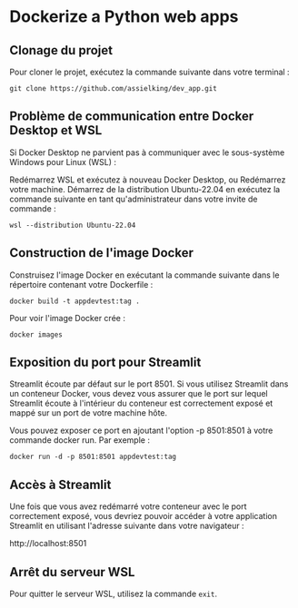 # Dockerize a Python web apps

## Clonage du projet

Pour cloner le projet, exécutez la commande suivante dans votre terminal :

`git clone https://github.com/assielking/dev_app.git`


## Problème de communication entre Docker Desktop et WSL

Si Docker Desktop ne parvient pas à communiquer avec le sous-système Windows pour Linux (WSL) :

Redémarrez WSL et exécutez à nouveau Docker Desktop, ou
Redémarrez votre machine.
Démarrez de la distribution Ubuntu-22.04 en exécutez la commande suivante en tant qu'administrateur dans votre invite de commande :

`wsl --distribution Ubuntu-22.04`

## Construction de l'image Docker

Construisez l'image Docker en exécutant la commande suivante dans le répertoire contenant votre Dockerfile :

`docker build -t appdevtest:tag .`

Pour voir l'image Docker crée :

`docker images`

## Exposition du port pour Streamlit

Streamlit écoute par défaut sur le port 8501. Si vous utilisez Streamlit dans un conteneur Docker, vous devez vous assurer que le port sur lequel Streamlit écoute à l'intérieur du conteneur est correctement exposé et mappé sur un port de votre machine hôte.

Vous pouvez exposer ce port en ajoutant l'option -p 8501:8501 à votre commande docker run. Par exemple :

`docker run -d -p 8501:8501 appdevtest:tag`

## Accès à Streamlit 

Une fois que vous avez redémarré votre conteneur avec le port correctement exposé, vous devriez pouvoir accéder à votre application Streamlit en utilisant l'adresse suivante dans votre navigateur :

http://localhost:8501

## Arrêt du serveur WSL
Pour quitter le serveur WSL, utilisez la commande  `exit`.
